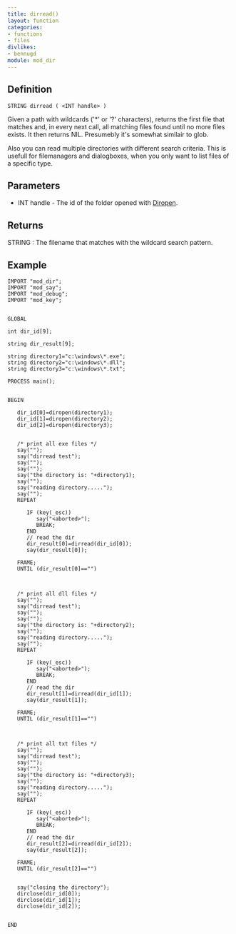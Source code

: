 ```yaml
---
title: dirread()
layout: function
categories:
- functions
- files
divlikes:
- bennugd
module: mod_dir
---
```


## Definition

	STRING dirread ( <INT handle> )

Given a path with wildcards ('*' or '?' characters), returns the first file that matches and, in every next call, all matching files found until no more files exists. It then returns NIL. Presumebly it's somewhat similair to glob.

Also you can read multiple directories with different search criteria. This is usefull for filemanagers and dialogboxes, when you only want to list files of a specific type.

## Parameters

- INT handle - The id of the folder opened with [Diropen](diropen.md).

## Returns

STRING  : The filename that matches with the wildcard search pattern.

## Example

```
IMPORT "mod_dir";
IMPORT "mod_say";
IMPORT "mod_debug";
IMPORT "mod_key";


GLOBAL

int dir_id[9];

string dir_result[9];

string directory1="c:\windows\*.exe";
string directory2="c:\windows\*.dll";
string directory3="c:\windows\*.txt";

PROCESS main();


BEGIN

   dir_id[0]=diropen(directory1);
   dir_id[1]=diropen(directory2);
   dir_id[2]=diropen(directory3);


   /* print all exe files */
   say("");
   say("dirread test");
   say("");
   say("");
   say("the directory is: "+directory1);
   say("");
   say("reading directory.....");
   say("");
   REPEAT

      IF (key(_esc))
         say("<aborted>");
         BREAK;
      END
      // read the dir
      dir_result[0]=dirread(dir_id[0]);
      say(dir_result[0]);

   FRAME;
   UNTIL (dir_result[0]=="")



   /* print all dll files */
   say("");
   say("dirread test");
   say("");
   say("");
   say("the directory is: "+directory2);
   say("");
   say("reading directory.....");
   say("");
   REPEAT

      IF (key(_esc))
         say("<aborted>");
         BREAK;
      END
      // read the dir
      dir_result[1]=dirread(dir_id[1]);
      say(dir_result[1]);

   FRAME;
   UNTIL (dir_result[1]=="")



   /* print all txt files */
   say("");
   say("dirread test");
   say("");
   say("");
   say("the directory is: "+directory3);
   say("");
   say("reading directory.....");
   say("");
   REPEAT

      IF (key(_esc))
         say("<aborted>");
         BREAK;
      END
      // read the dir
      dir_result[2]=dirread(dir_id[2]);
      say(dir_result[2]);

   FRAME;
   UNTIL (dir_result[2]=="")


   say("closing the directory");
   dirclose(dir_id[0]);
   dirclose(dir_id[1]);
   dirclose(dir_id[2]);


END
```

